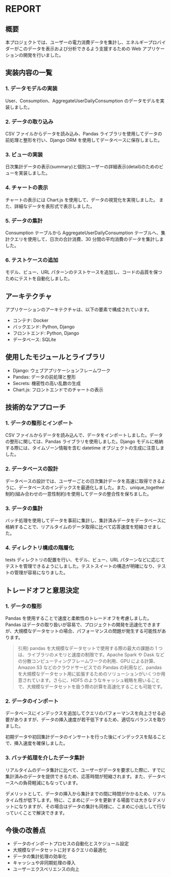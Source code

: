 # REPORT

## 概要

本プロジェクトでは、ユーザーの電力消費データを集計し、エネルギープロバイダーがこのデータを表示および分析できるよう支援するための Web アプリケーションの開発を行いました。

## 実装内容の一覧

### 1. データモデルの実装

User、Consumption、AggregateUserDailyConsumption のデータモデルを実装しました。

### 2. データの取り込み

CSV ファイルからデータを読み込み、Pandas ライブラリを使用してデータの前処理と整形を行い、Django ORM を使用してデータベースに保存しました。

### 3. ビューの実装

日次集計データの表示(summary)と個別ユーザーの詳細表示(detail)のためのビューを実装しました。

### 4. チャートの表示

チャートの表示には Chart.js を使用して、データの視覚化を実現しました。
また、詳細なデータを表形式で表示しました。

### 5. データの集計

Consumption テーブルから AggregateUserDailyConsumption テーブルへ、集計クエリを使用して、日次の合計消費、30 分間の平均消費のデータを集計しました。

### 6. テストケースの追加

モデル、ビュー、URL パターンのテストケースを追加し、コードの品質を保つためにテストを自動化しました。

## アーキテクチャ

アプリケーションのアーキテクチャは、以下の要素で構成されています。

- コンテナ: Docker
- バックエンド: Python, Django
- フロントエンド: Python, Django
- データベース: SQLite

## 使用したモジュールとライブラリ

- Django: ウェブアプリケーションフレームワーク
- Pandas: データの前処理と整形
- Secrets: 機密性の高い乱数の生成
- Chart.js: フロントエンドでのチャートの表示

## 技術的なアプローチ

### 1. データの整形とインポート

CSV ファイルからデータを読み込んで、データをインポートしました。データの整形に関しては、Pandas ライブラリを使用しました。Django モデルに格納する際には、タイムゾーン情報を含む datetime オブジェクトの生成に注意しました。

### 2. データベースの設計

データベースの設計では、ユーザーごとの日次集計データを高速に取得できるように、データベースのインデックスを最適化しました。また、unique_together 制約(組み合わせの一意性制約)を使用してデータの整合性を保ちました。

### 3. データの集計

バッチ処理を使用してデータを事前に集計し、集計済みデータをデータベースに格納することで、リアルタイムのデータ取得に比べて応答速度を短縮させました。

### 4. ディレクトリ構成の階層化

tests ディレクトリの配置を行い、モデル、ビュー、URL パターンなどに応じてテストを管理できるようにしました。テストスイートの構造が明確になり、テストの管理が容易になりました。

## トレードオフと意思決定

### 1. データの整形

Pandas を使用することで速度と柔軟性のトレードオフを考慮しました。Pandas はデータの取り扱いが容易で、プロジェクトの開発を迅速化できますが、大規模なデータセットの場合、パフォーマンスの問題が発生する可能性があります。

> 引用) pandas を大規模なデータセットで使用する際の最大の課題の 1 つは、ライブラリのメモリと速度の制限です。Apache Spark や Dask などの分散コンピューティングフレームワークの利用、GPU による計算、Amazon S3 などのクラウドサービスでの Pandas の利用など、pandas を大規模なデータセット用に拡張するためのソリューションがいくつか用意されています。さらに、HDF5 のようなキャッシュ戦略を用いることで、大規模なデータセットを扱う際の計算を高速化することも可能です。

### 2. データのインポート

データベースにインデックスを追加してクエリのパフォーマンスを向上させる必要がありますが、データの挿入速度が若干低下するため、適切なバランスを取りました。

初期データや初回集計データのインサートを行った後にインデックスを貼ることで、挿入速度を確保しました。

### 3. バッチ処理を介したデータ集計

リアルタイムのデータ集計に比べて、ユーザーがデータを要求した際に、すでに集計済みのデータを提供できるため、応答時間が短縮されます。また、データベースへの負荷軽減にもなっています。

デメリットとして、データの挿入から集計までの間に時間がかかるため、リアルタイム性が低下します。特に、こまめにデータを更新する場面では大きなデメリットになりますが、その場合はデータの集計も同様に、こまめに小出しして行なっていくことで解決できます。

## 今後の改善点

- データのインポートプロセスの自動化とスケジュール設定
- 大規模なデータセットに対するクエリの最適化
- データの集計処理の効率化
- キャッシュや非同期処理の導入
- ユーザーエクスペリエンスの向上
